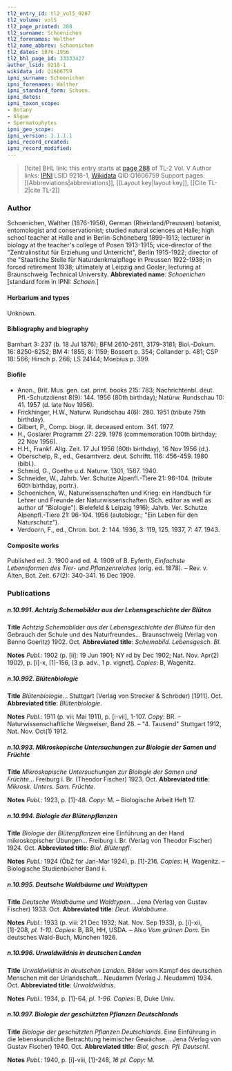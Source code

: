 ```yaml
---
tl2_entry_id: tl2_vol5_0287
tl2_volume: vol5
tl2_page_printed: 288
tl2_surname: Schoenichen
tl2_forenames: Walther
tl2_name_abbrev: Schoenichen
tl2_dates: 1876-1956
tl2_bhl_page_id: 33333427
author_lsid: 9218-1
wikidata_id: Q1606759
ipni_surname: Schoenichen
ipni_forenames: Walther
ipni_standard_form: Schoen.
ipni_dates: 
ipni_taxon_scope: 
- Botany
- Algae
- Spermatophytes
ipni_geo_scope: 
ipni_version: 1.1.1.1
ipni_record_created: 
ipni_record_modified:
---
```


> [!cite] BHL link: this entry starts at [page 288](https://www.biodiversitylibrary.org/page/33333427) of TL-2 Vol. V
> Author links: [IPNI](https://www.ipni.org/a/9218-1) LSID 9218-1, [Wikidata](https://www.wikidata.org/wiki/Q1606759) QID Q1606759
> Support pages: [[Abbreviations|abbreviations]], [[Layout key|layout key]], [[Cite TL-2|cite TL-2]]

### Author

Schoenichen, Walther (1876-1956), German (Rheinland/Preussen) botanist, entomologist and conservationist; studied natural sciences at Halle; high school teacher at Halle and in Berlin-Schöneberg 1899-1913; lecturer in biology at the teacher's college of Posen 1913-1915; vice-director of the "Zentralinstitut für Erziehung und Unterricht", Berlin 1915-1922; director of the "Staatliche Stelle für Naturdenkmalpflege in Preussen 1922-1938; in forced retirement 1938; ultimately at Leipzig and Goslar; lecturing at Braunschweig Technical University. 
**Abbreviated name**: *Schoenichen* \[standard form in IPNI: *Schoen.*\]

#### Herbarium and types

Unknown.

#### Bibliography and biography

Barnhart 3: 237 (b. 18 Jul 1876); BFM 2610-2611, 3179-3181; Biol.-Dokum. 16: 8250-8252; BM 4: 1855, 8: 1159; Bossert p. 354; Collander p. 481; CSP 18: 566; Hirsch p. 266; LS 24144; Moebius p. 399.

#### Biofile

- Anon., Brit. Mus. gen. cat. print. books 215: 783; Nachrichtenbl. deut. Pfl.-Schutzdienst 8(9): 144. 1956 (80th birthday); Natürw. Rundschau 10: 41. 1957 (d. late Nov 1956).
- Frickhinger, H.W., Naturw. Rundschau 4(6): 280. 1951 (tribute 75th birthday).
- Gilbert, P., Comp. biogr. lit. deceased entom. 341. 1977.
- H., Goslarer Programm 27: 229. 1976 (commemoration 100th birthday; 22 Nov 1956).
- H.H., Frankf. Allg. Zeit. 17 Jul 1956 (80th birthday), 16 Nov 1956 (d.).
- Oberschelp, R., ed., Gesamtverz. deut. Schriftt. 116: 456-459. 1980 (bibl.).
- Schmid, G., Goethe u.d. Naturw. 1301, 1587. 1940.
- Schneider, W., Jahrb. Ver. Schutze Alpenfl.-Tiere 21: 96-104. (tribute 60th birthday, portr.).
- Schoenichen, W., Naturwissenschaften und Krieg: ein Handbuch für Lehrer und Freunde der Naturwissenschaften (Sch. editor as well as author of "Biologie"). Bielefeld & Leipzig 1916); Jahrb. Ver. Schutze Alpenpfl.-Tiere 21: 96-104. 1956 (autobiogr.; "Ein Leben für den Naturschutz").
- Verdoorn, F., ed., Chron. bot. 2: 144. 1936, 3: 119, 125. 1937, 7: 47. 1943.

#### Composite works

Published ed. 3. 1900 and ed. 4. 1909 of B. Eyferth, *Einfachste Lebensformen des Tier*- *und Pflanzenreiches* (orig. ed. 1878). – Rev. v. Alten, Bot. Zeit. 67(2): 340-341. 16 Dec 1909.

### Publications

##### n.10.991. Achtzig Schemabilder aus der Lebensgeschichte der Blüten

**Title**
*Achtzig Schemabilder aus der Lebensgeschichte der Blüten* für den Gebrauch der Schule und des Naturfreundes... Braunschweig (Verlag von Benno Goeritz) 1902. Oct.
**Abbreviated title**: *Schemabild. Lebensgesch. Bl.*

**Notes**
*Publ*.: 1902 (p. \[ii\]: 19 Jun 1901; NY rd by Dec 1902; Nat. Nov. Apr(2) 1902), p. \[i\]-x, \[1\]-156, \[3 p. adv., 1 p. vignet\]. *Copies*: B, Wagenitz.

##### n.10.992. Blütenbiologie

**Title**
*Blütenbiologie*... Stuttgart (Verlag von Strecker & Schröder) \[1911\]. Oct.
**Abbreviated title**: *Blütenbiologie*.

**Notes**
*Publ*.: 1911 (p. vii: Mai 1911), p. \[i-vii\], 1-107. *Copy*: BR. – Naturwissenschaftliche Wegweiser, Band 28. – "4. Tausend" Stuttgart 1912, Nat. Nov. Oct(1) 1912.

##### n.10.993. Mikroskopische Untersuchungen zur Biologie der Samen und Früchte

**Title**
*Mikroskopische Untersuchungen zur Biologie der Samen und Früchte*... Freiburg i. Br. (Theodor Fischer) 1923. Oct.
**Abbreviated title**: *Mikrosk. Unters. Sam. Früchte*.

**Notes**
*Publ*.: 1923, p. \[1\]-48. *Copy*: M. – Biologische Arbeit Heft 17.

##### n.10.994. Biologie der Blütenpflanzen

**Title**
*Biologie der Blütenpflanzen* eine Einführung an der Hand mikroskopischer Übungen... Freiburg i. Br. (Verlag von Theodor Fischer) 1924. Oct.
**Abbreviated title**: *Biol. Blütenpfl.*

**Notes**
*Publ*.: 1924 (ÖbZ for Jan-Mar 1924), p. \[1\]-216. *Copies*: H, Wagenitz. – Biologische Studienbücher Band ii.

##### n.10.995. Deutsche Waldbäume und Waldtypen

**Title**
*Deutsche Waldbäume und Waldtypen*... Jena (Verlag von Gustav Fischer) 1933. Oct.
**Abbreviated title**: *Deut. Waldbäume*.

**Notes**
*Publ*.: 1933 (p. viii: 21 Dec 1932; Nat. Nov. Sep 1933), p. \[i\]-xii, \[1\]-208, *pl. 1-10. Copies*: B, BR, HH, USDA. – Also *Vom grünen Dom*. Ein deutsches Wald-Buch, München 1926.

##### n.10.996. Urwaldwildnis in deutschen Landen

**Title**
*Urwaldwildnis in deutschen Landen*. Bilder vom Kampf des deutschen Menschen mit der Urlandschaft... Neudamm (Verlag J. Neudamm) 1934. Oct.
**Abbreviated title**: *Urwaldwildnis*.

**Notes**
*Publ*.: 1934, p. \[1\]-64, *pl. 1-96. Copies*: B, Duke Univ.

##### n.10.997. Biologie der geschützten Pflanzen Deutschlands

**Title**
*Biologie der geschützten Pflanzen Deutschlands*. Eine Einführung in die lebenskundliche Betrachtung heimischer Gewächse... Jena (Verlag von Gustav Fischer) 1940. Oct.
**Abbreviated title**: *Biol, gesch. Pfl. Deutschl.*

**Notes**
*Publ*.: 1940, p. \[i\]-viii, \[1\]-248, *16 pl. Copy*: M.

